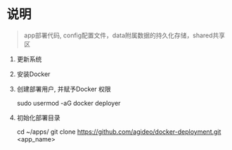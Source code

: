 # 说明

> app部署代码, config配置文件，data附属数据的持久化存储，shared共享区


1. 更新系统
2. 安装Docker
3. 创建部署用户, 并赋予Docker 权限

    sudo usermod -aG docker deployer

4. 初始化部署目录
  
    cd ~/apps/
    git clone https://github.com/agideo/docker-deployment.git <app_name>
